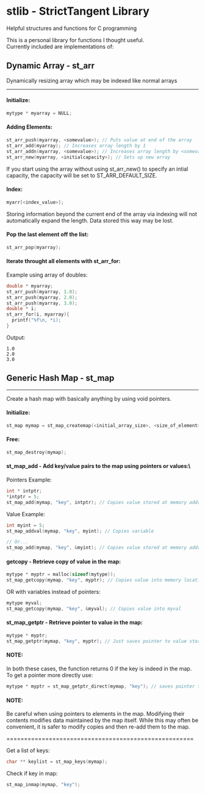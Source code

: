 # stlib - StrictTangent Library
Helpful structures and functions for C programming

This is a personal library for functions I thought useful.\
Currently included are implementations of:

## Dynamic Array - st_arr
Dynamically resizing array which may be indexed like normal arrays

-----

#### Initialize:
```c
mytype * myarray = NULL;
```
#### Adding Elements:
```c
st_arr_push(myarray, <somevalue>); // Puts value at end of the array
st_arr_add(myarray); // Increases array length by 1 
st_arr_addn(myarray, <somevalue>); // Increases array length by <somevalue>
st_arr_new(myarray, <initialcapacity>); // Sets up new array
```

If you start using the array without using st_arr_new() to specify an intial capacity, the capacity will be set to ST_ARR_DEFAULT_SIZE.

#### Index:
```c
myarr[<index_value>];
```
Storing information beyond the current end of the array via indexing will not automatically expand the length. Data stored this way may be lost.

#### Pop the last element off the list:
```c
st_arr_pop(myarray);
```
#### Iterate throught all elements with st_arr_for:
Example using array of doubles:
```c
double * myarray;
st_arr_push(myarray, 1.0);
st_arr_push(myarray, 2.0);
st_arr_push(myarray, 3.0);
double * i;
st_arr_for(i, myarray){
  printf("%f\n, *i);
}
```
Output:
```
1.0
2.0
3.0
```



## Generic Hash Map - st_map
-----
Create a hash map with basically anything by using void pointers. 

#### Initialize:
```c
st_map mymap = st_map_createmap(<initial_array_size>, <size_of_element>);
```
#### Free:
```c
st_map_destroy(mymap);
```

#### st_map_add - Add key/value pairs to the map using pointers or values:\\
Pointers Example:
```c
int * intptr;
*intptr = 5;
st_map_add(mymap, "key", intptr); // Copies value stored at memory address
```
Value Example:
```c
int myint = 5;
st_map_addval(mymap, "key", myint); // Copies variable

// Or...
st_map_add(mymap, "key", &myint); // Copies value stored at memory address
```
#### getcopy - Retrieve copy of value in the map:
```c
mytype * myptr = malloc(sizeof(mytype));
st_map_getcopy(mymap, "key", myptr); // Copies value into memory location myptr
```
OR with variables instead of pointers:
```c
mytype myval;
st_map_getcopy(mymap, "key", &myval); // Copies value into myval
```
#### st_map_getptr - Retrieve pointer to value in the map:
```c
mytype * myptr;
st_map_getptr(mymap, "key", myptr); // Just saves pointer to value stored in the map
```
#### NOTE: 
In both these cases, the function returns 0 if the key is indeed in the map. To get a pointer more directly use:
```c
mytype * myptr = st_map_getptr_direct(mymap, "key"); // saves pointer to value stored in map
```
#### NOTE: 
Be careful when using pointers to elements in the map. Modifying their contents modifies data maintained by the map itself. While this may often be convenient, it is safer to modify copies and then re-add them to the map.

=====================================================

Get a list of keys:
```c
char ** keylist = st_map_keys(mymap);
```
Check if key in map:
```c
st_map_inmap(mymap, "key");
```

